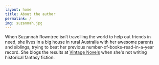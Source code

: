 ```yaml
---
layout: home
title: About the author
permalink: /
img: suzannah.jpg
---
```


When Suzannah Rowntree isn’t travelling the world to help out friends in need, she lives in a big house in rural Australia with her awesome parents and siblings, trying to beat her previous number-of-books-read-in-a-year record. She blogs the results at [Vintage Novels](http://www.vintagenovels.com/) when she's not writing historical fantasy fiction.

[<i class="fa fa-facebook fa-3x" aria-hidden="true"></i>](http://www.facebook.com/InWhichIReadVintageNovels)    [<i class="fa fa-instagram fa-3x" aria-hidden="true"></i>](https://instagram.com/suzannahsnaps/)    [<i class="fa fa-amazon fa-3x" aria-hidden="true"></i>](https://www.amazon.com/Suzannah-Rowntree/e/B00CXZM07Q)    [<i class="fa fa-book fa-3x" aria-hidden="true"></i>](https://www.goodreads.com/author/show/8132033.Suzannah_Rowntree)    [<i class="fa fa-twitter fa-3x" aria-hidden="true"></i>](https://twitter.com/suzannahtweets)    [<i class="fa fa-pinterest-p fa-3x" aria-hidden="true"></i>](http://www.pinterest.com/suzannahpins/)    [<i class="fa fa-envelope fa-3x" aria-hidden="true"></i>](rosa.gaudea@gmail.com)
